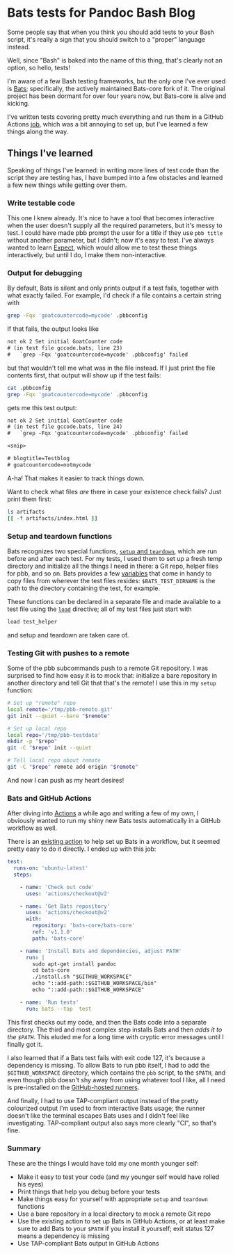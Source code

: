 # Bats tests for Pandoc Bash Blog

Some people say that when you think you should add tests to your Bash script,
it's really a sign that you should switch to a "proper" language instead.

Well, since "Bash" is baked into the name of this thing, that's clearly not an
option, so hello, tests!

I'm aware of a few Bash testing frameworks, but the only one I've ever used is
[Bats]; specifically, the actively maintained Bats-core fork of it. The
original project has been dormant for over four years now, but Bats-core is
alive and kicking.

I've written tests covering pretty much everything and run them in a GitHub
Actions [job], which was a bit annoying to set up, but I've learned a few
things along the way.

  [Bats]: https://github.com/bats-core/bats-core
  [job]: https://github.com/bewuethr/pandoc-bash-blog/blob/0f0014605bf48ca20641b5095b88a6b43338a200/.github/workflows/shlinttest.yml#L22-L45

## Things I've learned

Speaking of things I've learned: in writing more lines of test code than the
script they are testing has, I have bumped into a few obstacles and learned a
few new things while getting over them.

### Write testable code

This one I knew already. It's nice to have a tool that becomes interactive when
the user doesn't supply all the required parameters, but it's messy to test. I
could have made pbb prompt the user for a title if they use `pbb title` without
another parameter, but I didn't; now it's easy to test. I've always wanted to
learn [Expect], which would allow me to test these things interactively, but
until I do, I make them non-interactive.

  [Expect]: https://core.tcl-lang.org/expect/index

### Output for debugging

By default, Bats is silent and only prints output if a test fails, together
with what exactly failed. For example, I'd check if a file contains a certain
string with

```sh
grep -Fqx 'goatcountercode=mycode' .pbbconfig
```

If that fails, the output looks like

```txt
not ok 2 Set initial GoatCounter code
# (in test file gccode.bats, line 23)
#   `grep -Fqx 'goatcountercode=mycode' .pbbconfig' failed
```

but that wouldn't tell me what was in the file instead. If I just print the
file contents first, that output will show up if the test fails:

```sh
cat .pbbconfig
grep -Fqx 'goatcountercode=mycode' .pbbconfig
```

gets me this test output:

```txt
not ok 2 Set initial GoatCounter code
# (in test file gccode.bats, line 24)
#   `grep -Fqx 'goatcountercode=mycode' .pbbconfig' failed

<snip>

# blogtitle=Testblog
# goatcountercode=notmycode
```

A-ha! That makes it easier to track things down.

Want to check what files *are* there in case your existence check fails? Just
print them first:

```sh
ls artifacts
[[ -f artifacts/index.html ]]
```

### Setup and teardown functions

Bats recognizes two special functions, [`setup` and `teardown`], which are run
before and after each test. For my tests, I used them to set up a fresh temp
directory and initialize all the things I need in there: a Git repo, helper
files for pbb, and so on. Bats provides a few [variables] that come in handy to
copy files from wherever the test files resides: `$BATS_TEST_DIRNAME` is the
path to the directory containing the test, for example.

These functions can be declared in a separate file and made available to a test
file using the [`load`] directive; all of my test files just start with

```sh
load test_helper
```

and setup and teardown are taken care of.

  [`setup` and `teardown`]: https://github.com/bats-core/bats-core#setup-and-teardown-pre--and-post-test-hooks
  [variables]: https://github.com/bats-core/bats-core#special-variables
  [`load`]: https://github.com/bats-core/bats-core#load-share-common-code

### Testing Git with pushes to a remote

Some of the pbb subcommands push to a remote Git repository. I was surprised to
find how easy it is to mock that: initialize a bare repository in another
directory and tell Git that that's the remote! I use this in my `setup`
function:

```sh
# Set up "remote" repo
local remote='/tmp/pbb-remote.git'
git init --quiet --bare "$remote"

# Set up local repo
local repo='/tmp/pbb-testdata'
mkdir -p "$repo"
git -C "$repo" init --quiet

# Tell local repo about remote
git -C "$repo" remote add origin "$remote"
```

And now I can push as my heart desires!

### Bats and GitHub Actions

After diving into [Actions] a while ago and writing a few of my own, I
obviously wanted to run my shiny new Bats tests automatically in a GitHub
workflow as well.

There is an [existing action] to help set up Bats in a workflow, but it seemed
pretty easy to do it directly. I ended up with this job:

```yml
test:
  runs-on: 'ubuntu-latest'
  steps:

    - name: 'Check out code'
      uses: 'actions/checkout@v2'

    - name: 'Get Bats repository'
      uses: 'actions/checkout@v2'
      with:
        repository: 'bats-core/bats-core'
        ref: 'v1.1.0'
        path: 'bats-core'

    - name: 'Install Bats and dependencies, adjust PATH'
      run: |
        sudo apt-get install pandoc
        cd bats-core
        ./install.sh "$GITHUB_WORKSPACE"
        echo "::add-path::$GITHUB_WORKSPACE/bin"
        echo "::add-path::$GITHUB_WORKSPACE"

    - name: 'Run tests'
      run: bats --tap  test
```

This first checks out my code, and then the Bats code into a separate
directory. The third and most complex step installs Bats and then *adds it to
the `$PATH`*. This eluded me for a long time with cryptic error messages until
I finally got it.

I also learned that if a Bats test fails with exit code 127, it's because a
dependency is missing. To allow Bats to run pbb itself, I had to add the
`$GITHUB_WORKSPACE` directory, which contains the `pbb` script, to the `$PATH`,
and even though pbb doesn't shy away from using whatever tool I like, all I
need is pre-installed on the [GitHub-hosted runners].

And finally, I had to use TAP-compliant output instead of the pretty colourized
output I'm used to from interactive Bats usage; the runner doesn't like the
terminal escapes Bats uses and I didn't feel like investigating. TAP-compliant
output also says more clearly "CI", so that's fine.

  [Actions]: https://www.benjaminwuethrich.dev/2020-03-16-github-actions-pbb.html
  [existing action]: https://github.com/marketplace/actions/setup-bats-testing-framework
  [GitHub-hosted runners]: https://github.com/actions/virtual-environments/blob/master/images/linux/Ubuntu1804-README.md

### Summary

These are the things I would have told my one month younger self:

- Make it easy to test your code (and my younger self would have rolled his
  eyes)
- Print things that help you debug before your tests
- Make things easy for yourself with appropriate `setup` and `teardown`
  functions
- Use a bare repository in a local directory to mock a remote Git repo
- Use the existing action to set up Bats in GitHub Actions, or at least make
  sure to add Bats to your `$PATH` if you install it yourself; exit status 127
  means a dependency is missing
- Use TAP-compliant Bats output in GitHub Actions
